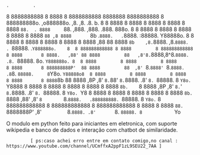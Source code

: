 
                                                                                                       .         .                                                  
8 8888888888   8 8888         8 8888888888 8888888 8888888888 8 888888888o.      ,o888888o.           ,8.       ,8.                   .8.          b.             8 
8 8888         8 8888         8 8888             8 8888       8 8888    `88.  . 8888     `88.        ,888.     ,888.                 .888.         888o.          8 
8 8888         8 8888         8 8888             8 8888       8 8888     `88 ,8 8888       `8b      .`8888.   .`8888.               :88888.        Y88888o.       8 
8 8888         8 8888         8 8888             8 8888       8 8888     ,88 88 8888        `8b    ,8.`8888. ,8.`8888.             . `88888.       .`Y888888o.    8 
8 888888888888 8 8888         8 888888888888     8 8888       8 8888.   ,88' 88 8888         88   ,8'8.`8888,8^8.`8888.           .8. `88888.      8o. `Y888888o. 8 
8 8888         8 8888         8 8888             8 8888       8 888888888P'  88 8888         88  ,8' `8.`8888' `8.`8888.         .8`8. `88888.     8`Y8o. `Y88888o8 
8 8888         8 8888         8 8888             8 8888       8 8888`8b      88 8888        ,8P ,8'   `8.`88'   `8.`8888.       .8' `8. `88888.    8   `Y8o. `Y8888 
8 8888         8 8888         8 8888             8 8888       8 8888 `8b.    `8 8888       ,8P ,8'     `8.`'     `8.`8888.     .8'   `8. `88888.   8      `Y8o. `Y8 
8 8888         8 8888         8 8888             8 8888       8 8888   `8b.   ` 8888     ,88' ,8'       `8        `8.`8888.   .888888888. `88888.  8         `Y8o.` 
8 888888888888 8 888888888888 8 888888888888     8 8888       8 8888     `88.    `8888888P'  ,8'         `         `8.`8888. .8'       `8. `88888. 8            `Yo       
                                                                                                       
                                                                                       
 O modulo em python feito para iniciantes em eletronica,
 com suporte wikipedia e banco de dados e interação com chatbot de similaridade.
             
             [ ps:caso achei erro entre em contato comigo,no canal : https://www.youtube.com/channel/UCmffxA2ppF1zL9SEU22_7AA ]
